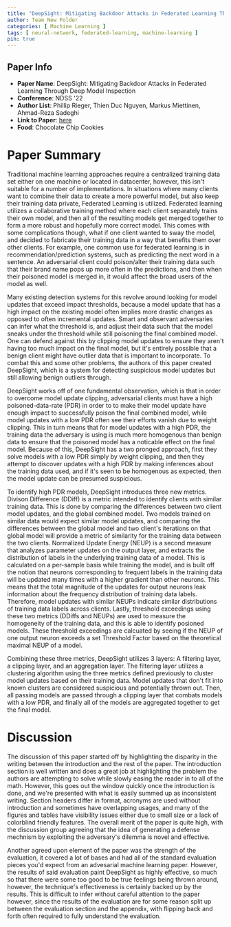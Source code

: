 ```yaml
---
title: "DeepSight: Mitigating Backdoor Attacks in Federated Learning Through Deep Model Inspection"
author: Team New Folder
categories: [ Machine Learning ]
tags: [ neural-network, federated-learning, machine-learning ]
pin: true
---
```



## Paper Info
- **Paper Name**: DeepSight: Mitigating Backdoor Attacks in Federated Learning Through Deep Model Inspection
- **Conference**: NDSS '22
- **Author List**: Phillip Rieger, Thien Duc Nguyen, Markus Miettinen, Ahmad-Reza Sadeghi
- **Link to Paper**: [here](https://dl.acm.org/doi/abs/10.1145/3460120.3484813)
- **Food**: Chocolate Chip Cookies

# Paper Summary

Traditional machine learning approaches require a centralized training data set either on one machine or located in datacenter, however, this isn't suitable for a number of implementations. In situations where many clients want to combine their data to create a more powerful model, but also keep their training data private, Federated Learning is utilized. Federated learning utilizes a collaborative training method where each client separately trains their own model, and then all of the resulting models get merged together to form a more robust and hopefully more correct model. This comes with some complications though, what if one client wanted to sway the model, and decided to fabricate their training data in a way that benefits them over other clients. For example, one common use for federated learning is in recommendation/prediction systems, such as predicting the next word in a sentence. An adversarial client could poison/alter their training data such that their brand name pops up more often in the predictions, and then when their poisoned model is merged in, it would affect the broad users of the model as well.

Many existing detection systems for this revolve around looking for model updates that exceed impact thresholds, because a model update that has a high impact on the existing model often implies more drastic changes as opposed to often incremental updates. Smart and observant adversaries can infer what the threshold is, and adjust their data such that the model sneaks under the threshold while still poisoning the final combined model. One can defend against this by clipping model updates to ensure they aren't having too much impact on the final model, but it's entirely possible that a benign client might have outlier data that is important to incorporate. To combat this and some other problems, the authors of this paper created DeepSight, which is a system for detecting suspicious model updates but still allowing benign outliers through.

DeepSight works off of one fundamental observation, which is that in order to overcome model update clipping, adversarial clients must have a high poisoned-data-rate (PDR) in order to to make their model update have enough impact to successfully poison the final combined model, while model updates with a low PDR often see their efforts vanish due to weight clipping. This in turn means that for model updates with a high PDR, the training data the adversary is using is much more homogenous than benign data to ensure that the poisoned model has a noticable effect on the final model. Because of this, DeepSight has a two pronged approach, first they solve models with a low PDR simply by weight clipping, and then they attempt to discover updates with a high PDR by making inferences about the training data used, and if it's seen to be homogenous as expected, then the model update can be presumed suspicious.

To identify high PDR models, DeepSight introduces three new metrics. Divison Difference (DDiff) is a metric intended to identify clients with similar training data. This is done by comparing the differences between two client model updates, and the global combined model. Two models trained on similar data would expect similar model updates, and comparing the differences between the global model and two client's iterations on that global model will provide a metric of similarity for the training data between the two clients. Normalized Update Energy (NEUP) is a second measure that analyzes parameter updates on the output layer, and extracts the distribution of labels in the underlying training data of a model. This is calculated on a per-sample basis while training the model, and is built off the notion that neurons corresponding to frequent labels in the training data will be updated many times with a higher gradient than other neurons. This means that the total magnitude of the updates for output neurons leak information about the frequency distribution of training data labels. Therefore, model updates with similar NEUPs indicate similar distributions of training data labels across clients. Lastly, threshold exceedings using these two metrics (DDiffs and NEUPs) are used to measure the homogeneity of the training data, and this is able to identify posioned models. These threshold exceedings are calcuated by seeing if the NEUP of one output neuron exceeds a set Threshold Factor based on the theoretical maximal NEUP of a model.

Combining these three metrics, DeepSight utilizes 3 layers: A filtering layer, a clipping layer, and an aggregation layer. The filtering layer utilizes a clustering algorithm using the three metrics defined previously to cluster model updates based on their training data. Model updates that don't fit into known clusters are considered suspicious and potentially thrown out. Then, all passing models are passed through a clipping layer that combats models with a low PDR, and finally all of the models are aggregated together to get the final model.

# Discussion

The discussion of this paper started off by highlighting the disparity in the writing between the introduction and the rest of the paper. The introduction section is well written and does a great job at highlighting the problem the authors are attempting to solve while slowly easing the reader in to all of the math. However, this goes out the window quickly once the introduction is done, and we're presented with what is easily summed up as inconsistent writing. Section headers differ in format, acronyms are used without introduction and sometimes have overlapping usages, and many of the figures and tables have visibility issues either due to small size or a lack of colorblind friendly features. The overall merit of the paper is quite high, with the discussion group agreeing that the idea of generating a defense mechnism by exploiting the adversary's dilemma is novel and effective.

Another agreed upon element of the paper was the strength of the evaluation, it covered a lot of bases and had all of the standard evaluation pieces you'd expect from an advesarial machine learning paper. However, the results of said evaluation paint DeepSight as highly effective, so much so that there were some too good to be true feelings being thrown around, however, the technique's effectiveness is certainly backed up by the results. This is difficult to infer without careful attention to the paper however, since the results of the evaluation are for some reason split up between the evaluation section and the appendix, with flipping back and forth often required to fully understand the evaluation.

